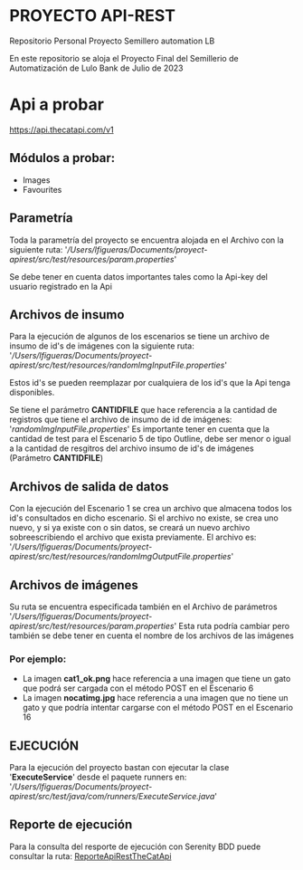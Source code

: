 # PROYECTO API-REST
Repositorio Personal Proyecto Semillero automation LB

En este repositorio se aloja el Proyecto Final del Semillerio de Automatización de Lulo Bank de Julio de 2023

# Api a probar
https://api.thecatapi.com/v1

## Módulos a probar:
- Images
- Favourites


## Parametría
Toda la parametría del proyecto se encuentra alojada en el Archivo con la siguiente ruta:
'_/Users/lfigueras/Documents/proyect-apirest/src/test/resources/param.properties_'

Se debe tener en cuenta datos importantes tales como la Api-key del usuario registrado en la Api


## Archivos de insumo
Para la ejecución de algunos de los escenarios se tiene un archivo de insumo de id's de imágenes con la siguiente ruta:
'_/Users/lfigueras/Documents/proyect-apirest/src/test/resources/randomImgInputFile.properties_'

Estos id's se pueden reemplazar por cualquiera de los id's que la Api tenga disponibles.

Se tiene el parámetro **CANTIDFILE** que hace referencia a la cantidad de registros que tiene el archivo de insumo de id de imágenes: '_randomImgInputFile.properties_'
Es importante tener en cuenta que la cantidad de test para el Escenario 5 de tipo Outline, debe ser menor o igual a la cantidad de resgitros del archivo insumo de id's de imágenes (Parámetro **CANTIDFILE**)

## Archivos de salida de datos
Con la ejecución del Escenario 1 se crea un archivo que almacena todos los id's consultados en dicho escenario.
Si el archivo no existe, se crea uno nuevo, y si ya existe con o sin datos, se creará un nuevo archivo sobreescribiendo el archivo que exista previamente.
El archivo es: '_/Users/lfigueras/Documents/proyect-apirest/src/test/resources/randomImgOutputFile.properties_'

## Archivos de imágenes
Su ruta se encuentra especificada también en el Archivo de parámetros '_/Users/lfigueras/Documents/proyect-apirest/src/test/resources/param.properties_'
Esta ruta podría cambiar pero también se debe tener en cuenta el nombre de los archivos de las imágenes

### Por ejemplo:
- La imagen **cat1_ok.png** hace referencia a una imagen que tiene un gato que podrá ser cargada con el método POST en el Escenario 6
- La imagen **nocatimg.jpg** hace referencia a una imagen que no tiene un gato y que podría intentar cargarse con el método POST en el Escenario 16



## EJECUCIÓN
Para la ejecución del proyecto bastan con ejecutar la clase '**ExecuteService**' desde el paquete runners en:
'_/Users/lfigueras/Documents/proyect-apirest/src/test/java/com/runners/ExecuteService.java_'

## Reporte de ejecución
Para la consulta del resporte de ejecución con Serenity BDD puede consultar la ruta:
[ReporteApiRestTheCatApi](file:///Users/lfigueras/Documents/proyect-apirest/target/site/serenity/index.html)




